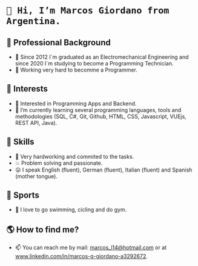 #  `👋 Hi, I’m Marcos Giordano from Argentina.`


## 💪 Professional Background
- 💪 Since 2012 I´m graduated as an Electromechanical Engineering and since 2020 I´m studying to become a Programming Technician.
- 💪 Working very hard to becomme a Programmer. 


## 👀 Interests
- 👀 Interested in Programming Apps and Backend.
- 👀 I’m currently learning several programming languages, tools and methodologies (SQL, C#, Git, Github, HTML, CSS, Javascript, VUEjs, REST API, Java).


## 🙌 Skills
- 🙌 Very hardworking and commited to the tasks.
- :boom: Problem solving and passionate.
- 😛 I speak English (fluent), German (fluent), Italian (fluent) and Spanish (mother tongue).


## :facepunch: Sports
- :facepunch: I love to go swimming, cicling and do gym.


## :earth_americas: How to find me?
- 📫 You can reach me by mail: marcos_l14@hotmail.com or at www.linkedin.com/in/marcos-g-giordano-a3292672.




